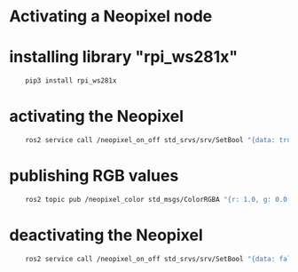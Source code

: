 # Activating a Neopixel node

# installing library "rpi_ws281x"
```bash
    pip3 install rpi_ws281x
```
# activating the Neopixel
```bash
    ros2 service call /neopixel_on_off std_srvs/srv/SetBool "{data: true}"
```
# publishing RGB values
```bash
    ros2 topic pub /neopixel_color std_msgs/ColorRGBA "{r: 1.0, g: 0.0, b: 0.0, a: 1.0}" -1
```
# deactivating the Neopixel
```bash
    ros2 service call /neopixel_on_off std_srvs/srv/SetBool "{data: false}"
```


